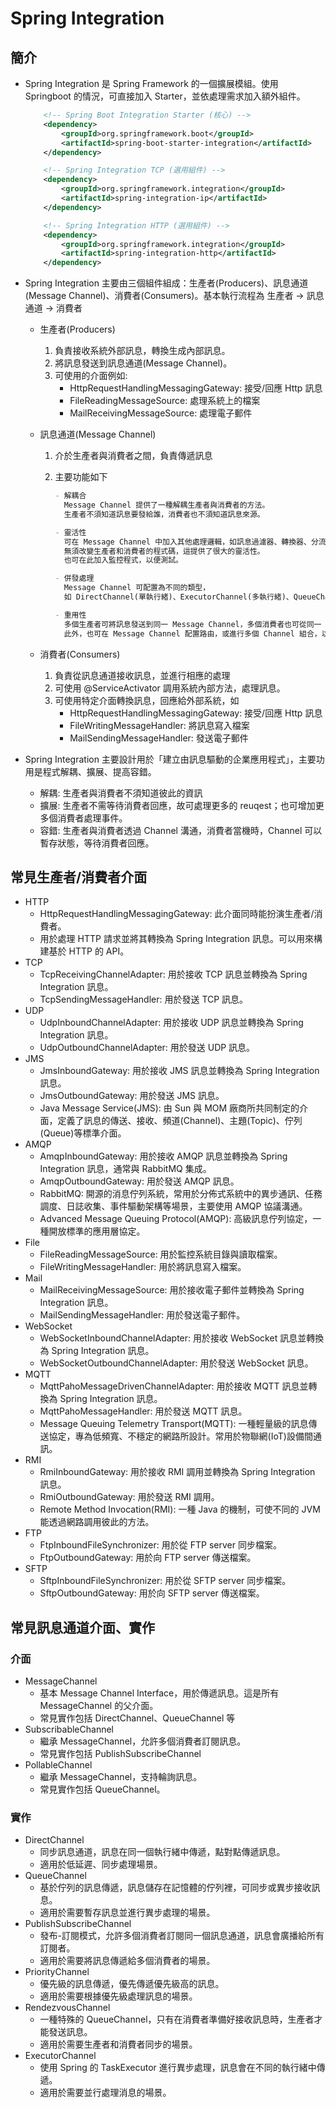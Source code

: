# Spring Integration

## 簡介

- Spring Integration 是 Spring Framework 的一個擴展模組。使用 Springboot 的情況，可直接加入 Starter，並依處理需求加入額外組件。

  ```xml
      <!-- Spring Boot Integration Starter (核心) -->
      <dependency>
          <groupId>org.springframework.boot</groupId>
          <artifactId>spring-boot-starter-integration</artifactId>
      </dependency>

      <!-- Spring Integration TCP (選用組件) -->
      <dependency>
          <groupId>org.springframework.integration</groupId>
          <artifactId>spring-integration-ip</artifactId>
      </dependency>

      <!-- Spring Integration HTTP (選用組件) -->
      <dependency>
          <groupId>org.springframework.integration</groupId>
          <artifactId>spring-integration-http</artifactId>
      </dependency>
  ```

- Spring Integration 主要由三個組件組成：生產者(Producers)、訊息通道(Message Channel)、消費者(Consumers)。基本執行流程為 生產者 -> 訊息通道 -> 消費者

  - 生產者(Producers)

    1. 負責接收系統外部訊息，轉換生成內部訊息。
    2. 將訊息發送到訊息通道(Message Channel)。
    3. 可使用的介面例如:
       - HttpRequestHandlingMessagingGateway: 接受/回應 Http 訊息
       - FileReadingMessageSource: 處理系統上的檔案
       - MailReceivingMessageSource: 處理電子郵件

  - 訊息通道(Message Channel)

    1. 介於生產者與消費者之間，負責傳遞訊息
    2. 主要功能如下

       ```md
       - 解耦合
         Message Channel 提供了一種解耦生產者與消費者的方法。
         生產者不須知道訊息要發給誰，消費者也不須知道訊息來源。

       - 靈活性
         可在 Message Channel 中加入其他處理邏輯，如訊息過濾器、轉換器、分流器、路由器等等。
         無須改變生產者和消費者的程式碼，這提供了很大的靈活性。
         也可在此加入監控程式，以便測試。

       - 併發處理
         Message Channel 可配置為不同的類型，
         如 DirectChannel(單執行緒)、ExecutorChannel(多執行緒)、QueueChannel(帶隊列的通道)等，來處理不同的並發需求。

       - 重用性
         多個生產者可將訊息發送到同一 Message Channel，多個消費者也可從同一 Message Channel 接收訊息。
         此外，也可在 Message Channel 配置路由，或進行多個 Channel 組合，以實作更複雜的商業邏輯。
       ```

  - 消費者(Consumers)
    1. 負責從訊息通道接收訊息，並進行相應的處理
    2. 可使用 @ServiceActivator 調用系統內部方法，處理訊息。
    3. 可使用特定介面轉換訊息，回應給外部系統，如
       - HttpRequestHandlingMessagingGateway: 接受/回應 Http 訊息
       - FileWritingMessageHandler: 將訊息寫入檔案
       - MailSendingMessageHandler: 發送電子郵件

- Spring Integration 主要設計用於「建立由訊息驅動的企業應用程式」，主要功用是程式解耦、擴展、提高容錯。
  - 解耦: 生產者與消費者不須知道彼此的資訊
  - 擴展: 生產者不需等待消費者回應，故可處理更多的 reuqest；也可增加更多個消費者處理事件。
  - 容錯: 生產者與消費者透過 Channel 溝通，消費者當機時，Channel 可以暫存狀態，等待消費者回應。

## 常見生產者/消費者介面

- HTTP
  - HttpRequestHandlingMessagingGateway: 此介面同時能扮演生產者/消費者。
  - 用於處理 HTTP 請求並將其轉換為 Spring Integration 訊息。可以用來構建基於 HTTP 的 API。
- TCP 
  - TcpReceivingChannelAdapter: 用於接收 TCP 訊息並轉換為 Spring Integration 訊息。
  - TcpSendingMessageHandler: 用於發送 TCP 訊息。
- UDP
  - UdpInboundChannelAdapter: 用於接收 UDP 訊息並轉換為 Spring Integration 訊息。
  - UdpOutboundChannelAdapter: 用於發送 UDP 訊息。
- JMS
  - JmsInboundGateway: 用於接收 JMS 訊息並轉換為 Spring Integration 訊息。
  - JmsOutboundGateway: 用於發送 JMS 訊息。
  - Java Message Service(JMS): 由 Sun 與 MOM 廠商所共同制定的介面，定義了訊息的傳送、接收、頻道(Channel)、主題(Topic)、佇列 (Queue)等標準介面。
- AMQP
  - AmqpInboundGateway: 用於接收 AMQP 訊息並轉換為 Spring Integration 訊息，通常與 RabbitMQ 集成。
  - AmqpOutboundGateway: 用於發送 AMQP 訊息。
  - RabbitMQ: 開源的消息佇列系統，常用於分佈式系統中的異步通訊、任務調度、日誌收集、事件驅動架構等場景，主要使用 AMQP 協議溝通。
  - Advanced Message Queuing Protocol(AMQP): 高級訊息佇列協定，一種開放標準的應用層協定。
- File
  - FileReadingMessageSource: 用於監控系統目錄與讀取檔案。
  - FileWritingMessageHandler: 用於將訊息寫入檔案。
- Mail
  - MailReceivingMessageSource: 用於接收電子郵件並轉換為 Spring Integration 訊息。
  - MailSendingMessageHandler: 用於發送電子郵件。
- WebSocket
  - WebSocketInboundChannelAdapter: 用於接收 WebSocket 訊息並轉換為 Spring Integration 訊息。
  - WebSocketOutboundChannelAdapter: 用於發送 WebSocket 訊息。
- MQTT
  - MqttPahoMessageDrivenChannelAdapter: 用於接收 MQTT 訊息並轉換為 Spring Integration 訊息。
  - MqttPahoMessageHandler: 用於發送 MQTT 訊息。
  - Message Queuing Telemetry Transport(MQTT): 一種輕量級的訊息傳送協定，專為低頻寬、不穩定的網路所設計。常用於物聯網(IoT)設備間通訊。
- RMI
  - RmiInboundGateway: 用於接收 RMI 調用並轉換為 Spring Integration 訊息。
  - RmiOutboundGateway: 用於發送 RMI 調用。
  - Remote Method Invocation(RMI): 一種 Java 的機制，可使不同的 JVM 能透過網路調用彼此的方法。
- FTP
  - FtpInboundFileSynchronizer: 用於從 FTP server 同步檔案。
  - FtpOutboundGateway: 用於向 FTP server 傳送檔案。
- SFTP
  - SftpInboundFileSynchronizer: 用於從 SFTP server 同步檔案。
  - SftpOutboundGateway: 用於向 SFTP server 傳送檔案。


## 常見訊息通道介面、實作

### 介面
- MessageChannel
  - 基本 Message Channel Interface，用於傳遞訊息。這是所有 MessageChannel 的父介面。
  - 常見實作包括 DirectChannel、QueueChannel 等
- SubscribableChannel
  - 繼承 MessageChannel，允許多個消費者訂閱訊息。
  - 常見實作包括 PublishSubscribeChannel
- PollableChannel
  - 繼承 MessageChannel，支持輪詢訊息。
  - 常見實作包括 QueueChannel。

### 實作
- DirectChannel
    - 同步訊息通道，訊息在同一個執行緒中傳遞，點對點傳遞訊息。
    - 適用於低延遲、同步處理場景。
- QueueChannel
    - 基於佇列的訊息傳遞，訊息儲存在記憶體的佇列裡，可同步或異步接收訊息。
    - 適用於需要暫存訊息並進行異步處理的場景。
- PublishSubscribeChannel
    - 發布-訂閱模式，允許多個消費者訂閱同一個訊息通道，訊息會廣播給所有訂閱者。
    - 適用於需要將訊息傳遞給多個消費者的場景。
- PriorityChannel
    - 優先級的訊息傳遞，優先傳遞優先級高的訊息。
    - 適用於需要根據優先級處理訊息的場景。
- RendezvousChannel
    - 一種特殊的 QueueChannel，只有在消費者準備好接收訊息時，生產者才能發送訊息。
    - 適用於需要生產者和消費者同步的場景。
- ExecutorChannel
    - 使用 Spring 的 TaskExecutor 進行異步處理，訊息會在不同的執行緒中傳遞。
    - 適用於需要並行處理消息的場景。


